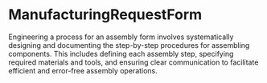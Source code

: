 # ManufacturingRequestForm
 Engineering a process for an assembly form involves systematically designing and documenting the step-by-step procedures for assembling components. This includes defining each assembly step, specifying required materials and tools, and ensuring clear communication to facilitate efficient and error-free assembly operations.

